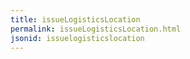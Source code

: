 ```yaml
---
title: issueLogisticsLocation
permalink: issueLogisticsLocation.html
jsonid: issuelogisticslocation
---
```

